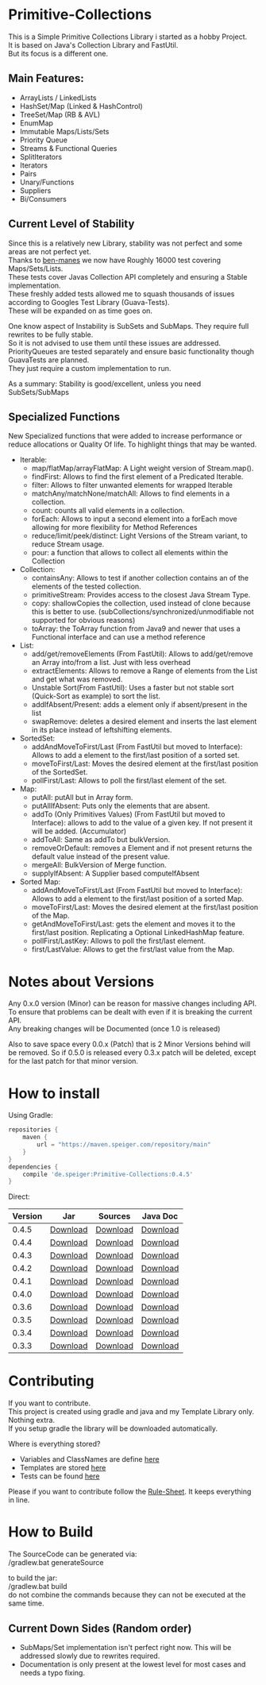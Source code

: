 # Primitive-Collections

This is a Simple Primitive Collections Library i started as a hobby Project.     
It is based on Java's Collection Library and FastUtil.     
But its focus is a different one.     

## Main Features:      
- ArrayLists / LinkedLists
- HashSet/Map (Linked & HashControl)
- TreeSet/Map (RB & AVL)
- EnumMap
- Immutable Maps/Lists/Sets
- Priority Queue
- Streams & Functional Queries
- SplitIterators
- Iterators
- Pairs
- Unary/Functions
- Suppliers
- Bi/Consumers


## Current Level of Stability
Since this is a relatively new Library, stability was not perfect and some areas are not perfect yet.     
Thanks to [ben-manes](https://github.com/ben-manes) we now have Roughly 16000 test covering Maps/Sets/Lists.     
These tests cover Javas Collection API completely and ensuring a Stable implementation.     
These freshly added tests allowed me to squash thousands of issues according to Googles Test Library (Guava-Tests).     
These will be expanded on as time goes on.     

One know aspect of Instability is SubSets and SubMaps. They require full rewrites to be fully stable.     
So it is not advised to use them until these issues are addressed.     
PriorityQueues are tested separately and ensure basic functionality though GuavaTests are planned.     
They just require a custom implementation to run.     

As a summary: Stability is good/excellent, unless you need SubSets/SubMaps     

## Specialized Functions
New Specialized functions that were added to increase performance or reduce allocations or Quality Of life.
To highlight things that may be wanted.
- Iterable:
	- map/flatMap/arrayFlatMap: A Light weight version of Stream.map().
	- findFirst: Allows to find the first element of a Predicated Iterable.
	- filter: Allows to filter unwanted elements for wrapped Iterable
	- matchAny/matchNone/matchAll: Allows to find elements in a collection.
	- count: counts all valid elements in a collection.
	- forEach: Allows to input a second element into a forEach move allowing for more flexibility for Method References
	- reduce/limit/peek/distinct: Light Versions of the Stream variant, to reduce Stream usage.
	- pour: a function that allows to collect all elements within the Collection
- Collection:
	- containsAny: Allows to test if another collection contains an of the elements of the tested collection.
	- primitiveStream: Provides access to the closest Java Stream Type.
	- copy: shallowCopies the collection, used instead of clone because this is better to use.
		(subCollections/synchronized/unmodifiable not supported for obvious reasons)
	- toArray: the ToArray function from Java9 and newer that uses a Functional interface and can use a method reference
- List:
	- add/get/removeElements (From FastUtil): Allows to add/get/remove an Array into/from a list. Just with less overhead
	- extractElements: Allows to remove a Range of elements from the List and get what was removed.
	- Unstable Sort(From FastUtil): Uses a faster but not stable sort (Quick-Sort as example) to sort the list.
	- addIfAbsent/Present: adds a element only if absent/present in the list
	- swapRemove: deletes a desired element and inserts the last element in its place instead of leftshifting elements.
- SortedSet:
	- addAndMoveToFirst/Last (From FastUtil but moved to Interface): Allows to add a element to the first/last position of a sorted set.
	- moveToFirst/Last: Moves the desired element at the first/last position of the SortedSet.
	- pollFirst/Last: Allows to poll the first/last element of the set.
- Map:
	- putAll: putAll but in Array form.
	- putAllIfAbsent: Puts only the elements that are absent.
	- addTo (Only Primitives Values) (From FastUtil but moved to Interface): allows to add to the value of a given key. If not present it will be added. (Accumulator)
	- addToAll: Same as addTo but bulkVersion.
	- removeOrDefault: removes a Element and if not present returns the default value instead of the present value.
	- mergeAll: BulkVersion of Merge function.
	- supplyIfAbsent: A Supplier based computeIfAbsent
- Sorted Map:
	- addAndMoveToFirst/Last (From FastUtil but moved to Interface): Allows to add a element to the first/last position of a sorted Map.
	- moveToFirst/Last: Moves the desired element at the first/last position of the Map.
	- getAndMoveToFirst/Last: gets the element and moves it to the first/last position. Replicating a Optional LinkedHashMap feature.
	- pollFirst/LastKey: Allows to poll the first/last element.
	- first/LastValue: Allows to get the first/last value from the Map.
	
	
# Notes about Versions
Any 0.x.0 version (Minor) can be reason for massive changes including API.     
To ensure that problems can be dealt with even if it is breaking the current API.     
Any breaking changes will be Documented (once 1.0 is released)     

Also to save space every 0.0.x (Patch) that is 2 Minor Versions behind will be removed. 
So if 0.5.0 is released every 0.3.x patch will be deleted, except for the last patch for that minor version.

# How to install
Using Gradle:
```gradle
repositories {
    maven {
        url = "https://maven.speiger.com/repository/main"
    }
}
dependencies {
	compile 'de.speiger:Primitive-Collections:0.4.5'
}
```
Direct:

| Version 	| Jar                                                                                                                          	| Sources                                                                                                                              	| Java Doc                                                                                                                             	|
|---------	|------------------------------------------------------------------------------------------------------------------------------	|--------------------------------------------------------------------------------------------------------------------------------------	|--------------------------------------------------------------------------------------------------------------------------------------	|
| 0.4.5   	| [Download](https://maven.speiger.com/repository/main/de/speiger/Primitive-Collections/0.4.5/Primitive-Collections-0.4.5.jar) 	| [Download](https://maven.speiger.com/repository/main/de/speiger/Primitive-Collections/0.4.5/Primitive-Collections-0.4.5-sources.jar) 	| [Download](https://maven.speiger.com/repository/main/de/speiger/Primitive-Collections/0.4.5/Primitive-Collections-0.4.5-javadoc.jar) 	|
| 0.4.4   	| [Download](https://maven.speiger.com/repository/main/de/speiger/Primitive-Collections/0.4.4/Primitive-Collections-0.4.4.jar) 	| [Download](https://maven.speiger.com/repository/main/de/speiger/Primitive-Collections/0.4.4/Primitive-Collections-0.4.4-sources.jar) 	| [Download](https://maven.speiger.com/repository/main/de/speiger/Primitive-Collections/0.4.4/Primitive-Collections-0.4.4-javadoc.jar) 	|
| 0.4.3   	| [Download](https://maven.speiger.com/repository/main/de/speiger/Primitive-Collections/0.4.3/Primitive-Collections-0.4.3.jar) 	| [Download](https://maven.speiger.com/repository/main/de/speiger/Primitive-Collections/0.4.3/Primitive-Collections-0.4.3-sources.jar) 	| [Download](https://maven.speiger.com/repository/main/de/speiger/Primitive-Collections/0.4.3/Primitive-Collections-0.4.3-javadoc.jar) 	|
| 0.4.2   	| [Download](https://maven.speiger.com/repository/main/de/speiger/Primitive-Collections/0.4.2/Primitive-Collections-0.4.2.jar) 	| [Download](https://maven.speiger.com/repository/main/de/speiger/Primitive-Collections/0.4.2/Primitive-Collections-0.4.2-sources.jar) 	| [Download](https://maven.speiger.com/repository/main/de/speiger/Primitive-Collections/0.4.2/Primitive-Collections-0.4.2-javadoc.jar) 	|
| 0.4.1   	| [Download](https://maven.speiger.com/repository/main/de/speiger/Primitive-Collections/0.4.1/Primitive-Collections-0.4.1.jar) 	| [Download](https://maven.speiger.com/repository/main/de/speiger/Primitive-Collections/0.4.1/Primitive-Collections-0.4.1-sources.jar) 	| [Download](https://maven.speiger.com/repository/main/de/speiger/Primitive-Collections/0.4.1/Primitive-Collections-0.4.1-javadoc.jar) 	|
| 0.4.0   	| [Download](https://maven.speiger.com/repository/main/de/speiger/Primitive-Collections/0.4.0/Primitive-Collections-0.4.0.jar) 	| [Download](https://maven.speiger.com/repository/main/de/speiger/Primitive-Collections/0.4.0/Primitive-Collections-0.4.0-sources.jar) 	| [Download](https://maven.speiger.com/repository/main/de/speiger/Primitive-Collections/0.4.0/Primitive-Collections-0.4.0-javadoc.jar) 	|
| 0.3.6   	| [Download](https://maven.speiger.com/repository/main/de/speiger/Primitive-Collections/0.3.6/Primitive-Collections-0.3.6.jar) 	| [Download](https://maven.speiger.com/repository/main/de/speiger/Primitive-Collections/0.3.6/Primitive-Collections-0.3.6-sources.jar) 	| [Download](https://maven.speiger.com/repository/main/de/speiger/Primitive-Collections/0.3.6/Primitive-Collections-0.3.6-javadoc.jar) 	|
| 0.3.5   	| [Download](https://maven.speiger.com/repository/main/de/speiger/Primitive-Collections/0.3.5/Primitive-Collections-0.3.5.jar) 	| [Download](https://maven.speiger.com/repository/main/de/speiger/Primitive-Collections/0.3.5/Primitive-Collections-0.3.5-sources.jar) 	| [Download](https://maven.speiger.com/repository/main/de/speiger/Primitive-Collections/0.3.5/Primitive-Collections-0.3.5-javadoc.jar) 	|
| 0.3.4   	| [Download](https://maven.speiger.com/repository/main/de/speiger/Primitive-Collections/0.3.4/Primitive-Collections-0.3.4.jar) 	| [Download](https://maven.speiger.com/repository/main/de/speiger/Primitive-Collections/0.3.4/Primitive-Collections-0.3.4-sources.jar) 	| [Download](https://maven.speiger.com/repository/main/de/speiger/Primitive-Collections/0.3.4/Primitive-Collections-0.3.4-javadoc.jar) 	|
| 0.3.3   	| [Download](https://maven.speiger.com/repository/main/de/speiger/Primitive-Collections/0.3.3/Primitive-Collections-0.3.3.jar) 	| [Download](https://maven.speiger.com/repository/main/de/speiger/Primitive-Collections/0.3.3/Primitive-Collections-0.3.3-sources.jar) 	| [Download](https://maven.speiger.com/repository/main/de/speiger/Primitive-Collections/0.3.3/Primitive-Collections-0.3.3-javadoc.jar) 	|

# Contributing
If you want to contribute.      
This project is created using gradle and java and my Template Library only. Nothing extra.      
If you setup gradle the library will be downloaded automatically.      

Where is everything stored?
- Variables and ClassNames are define [here](src/builder/java/speiger/src/builder/GlobalVariables.java)
- Templates are stored [here](src/builder/resources/speiger/assets/collections/templates)
- Tests can be found [here](src/test/java/speiger/src/collections)

Please if you want to contribute follow the [Rule-Sheet](RuleSheet.md). It keeps everything in line.


# How to Build

The SourceCode can be generated via:     
/gradlew.bat generateSource      

to build the jar:           
/gradlew.bat build      
do not combine the commands because they can not be executed at the same time.      

## Current Down Sides (Random order)
- SubMaps/Set implementation isn't perfect right now. This will be addressed slowly due to rewrites required.     
- Documentation is only present at the lowest level for most cases and needs a typo fixing.